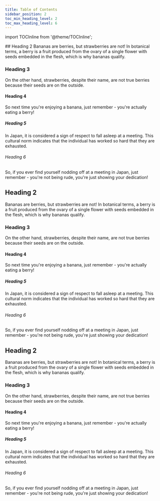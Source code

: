 ```yaml
---
title: Table of Contents
sidebar_position: 2
toc_min_heading_level: 2
toc_max_heading_level: 6
---
```


import TOCInline from '@theme/TOCInline';

<TOCInline toc={toc} minHeadingLevel={2} maxHeadingLevel={6}/>
## Heading 2
Bananas are berries, but strawberries are not! In botanical terms, a berry is a fruit produced from the ovary of a single flower with seeds embedded in the flesh, which is why bananas qualify.

### Heading 3
On the other hand, strawberries, despite their name, are not true berries because their seeds are on the outside.

#### Heading 4
So next time you're enjoying a banana, just remember - you're actually eating a berry!

##### Heading 5
In Japan, it is considered a sign of respect to fall asleep at a meeting. This cultural norm indicates that the individual has worked so hard that they are exhausted.

###### Heading 6
So, if you ever find yourself nodding off at a meeting in Japan, just remember - you're not being rude, you're just showing your dedication!

## Heading 2
Bananas are berries, but strawberries are not! In botanical terms, a berry is a fruit produced from the ovary of a single flower with seeds embedded in the flesh, which is why bananas qualify.

### Heading 3
On the other hand, strawberries, despite their name, are not true berries because their seeds are on the outside.

#### Heading 4
So next time you're enjoying a banana, just remember - you're actually eating a berry!

##### Heading 5
In Japan, it is considered a sign of respect to fall asleep at a meeting. This cultural norm indicates that the individual has worked so hard that they are exhausted.

###### Heading 6
So, if you ever find yourself nodding off at a meeting in Japan, just remember - you're not being rude, you're just showing your dedication!

## Heading 2
Bananas are berries, but strawberries are not! In botanical terms, a berry is a fruit produced from the ovary of a single flower with seeds embedded in the flesh, which is why bananas qualify.

### Heading 3
On the other hand, strawberries, despite their name, are not true berries because their seeds are on the outside.

#### Heading 4
So next time you're enjoying a banana, just remember - you're actually eating a berry!

##### Heading 5
In Japan, it is considered a sign of respect to fall asleep at a meeting. This cultural norm indicates that the individual has worked so hard that they are exhausted.

###### Heading 6
So, if you ever find yourself nodding off at a meeting in Japan, just remember - you're not being rude, you're just showing your dedication!